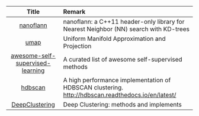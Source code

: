 | Title | Remark |
| :----: | :---- |
| [nanoflann](https://github.com/jlblancoc/nanoflann)|nanoflann: a C++11 header-only library for Nearest Neighbor (NN) search with KD-trees|
|[umap](https://github.com/lmcinnes/umap)|Uniform Manifold Approximation and Projection|
|[awesome-self-supervised-learning](https://github.com/jason718/awesome-self-supervised-learning)|A curated list of awesome self-supervised methods|
|[hdbscan](https://github.com/scikit-learn-contrib/hdbscan)|A high performance implementation of HDBSCAN clustering. http://hdbscan.readthedocs.io/en/latest/|
|[DeepClustering](https://github.com/zhoushengisnoob/DeepClustering)|Deep Clustering: methods and implements|


